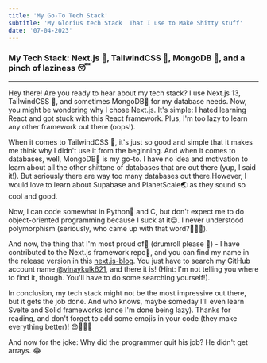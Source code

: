 ```yaml
---
title: 'My Go-To Tech Stack'
subtitle: 'My Glorius tech Stack  That I use to Make Shitty stuff'
date: '07-04-2023'
---
```


### My Tech Stack: Next.js 🚀, TailwindCSS 💅, MongoDB 🍃, and a pinch of laziness 😴

____

Hey there! Are you ready to hear about my tech stack? I use Next.js 13, TailwindCSS  💅, and sometimes MongoDB🍃 for my database needs. Now, you might be wondering why I chose Next.js. It's simple: I hated learning React and got stuck with this React framework. Plus, I'm too lazy to learn any other framework out there (oops!).


When it comes to TailwindCSS  💅, it's just so good and simple that it makes me think why I didn't use it from the beginning. And when it comes to databases, well, MongoDB🍃 is my go-to. I have no idea and motivation to learn about all the other shittone of databases that are out there (yup, I said it!). But seriously there are way too many databases out there.However, I would love to learn about Supabase and PlanetScale🌏 as they sound so cool and good.


Now, I can code somewhat in Python🐍 and C, but don't expect me to do object-oriented programming because I suck at it😔. I never understood polymorphism (seriously, who came up with that word?🤦🏻‍♂️).


And now, the thing that I'm most proud of🥹 (drumroll please 🥁) - I have contributed to the Next.js framework repo🎊, and you can find my name in the release version in this [next.js-blog](https://nextjs.org/blog/next-13-3). You just have to search my GitHub account name [@vinaykulk621](https://github.com/vinaykulk621), and there it is! (Hint: I'm not telling you where to find it, though. You'll have to do some searching yourself!).


In conclusion, my tech stack might not be the most impressive out there, but it gets the job done. And who knows, maybe someday I'll even learn Svelte and Solid frameworks (once I'm done being lazy). Thanks for reading, and don't forget to add some emojis in your code (they make everything better)! 😎👨‍💻🚀


And now for the joke: Why did the programmer quit his job? He didn't get arrays. 😂